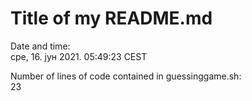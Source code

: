 # Title of my README.md

Date and time:  
сре,  16. јун 2021.  05:49:23 CEST

Number of lines of code contained in guessinggame.sh:  
23

